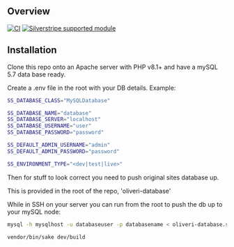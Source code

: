 ## Overview

[![CI](https://github.com/silverstripe/silverstripe-installer/actions/workflows/ci.yml/badge.svg)](https://github.com/silverstripe/silverstripe-installer/actions/workflows/ci.yml)
[![Silverstripe supported module](https://img.shields.io/badge/silverstripe-supported-0071C4.svg)](https://www.silverstripe.org/software/addons/silverstripe-commercially-supported-module-list/)

## Installation

Clone this repo onto an Apache server with PHP v8.1+ and have a mySQL 5.7 data base ready.

Create a .env file in the root with your DB details. Example:

```sh
SS_DATABASE_CLASS="MySQLDatabase"

SS_DATABASE_NAME="database"
SS_DATABASE_SERVER="localhost"
SS_DATABASE_USERNAME="user"
SS_DATABASE_PASSWORD="password"

SS_DEFAULT_ADMIN_USERNAME="admin"
SS_DEFAULT_ADMIN_PASSWORD="password"

SS_ENVIRONMENT_TYPE="<dev|test|live>"
```

Then for stuff to look correct you need to push original sites database up.

This is provided in the root of the repo, 'oliveri-database'

While in SSH on your server you can run from the root to push the db up to your mySQL node:

```sh
mysql -h mysqlhost -u databaseuser -p databasename < oliveri-database.sql --binary-mode
```

```sh
vendor/bin/sake dev/build
```
